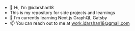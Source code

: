 - 👋 Hi, I’m @idarshan18
- This is my repository for side projects and learnings
- 🌱 I’m currently learning Next.js GraphQL Gatsby
- 📫 You can reach out to me at work.idarshan18@gmail.com

<!---
idarshan18/idarshan18 is a ✨ special ✨ repository because its `README.md` (this file) appears on your GitHub profile.
You can click the Preview link to take a look at your changes.
--->
